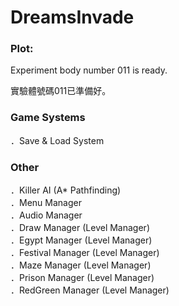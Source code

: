 # DreamsInvade
### Plot:</br>
Experiment body number 011 is ready.</br>

實驗體號碼011已準備好。</br>

### Game Systems</br>
．Save & Load System</br>

### Other</br>
．Killer AI (A* Pathfinding)</br>
．Menu Manager</br>
．Audio Manager</br>
．Draw Manager (Level Manager)</br>
．Egypt Manager (Level Manager)</br>
．Festival Manager (Level Manager)</br>
．Maze Manager (Level Manager)</br>
．Prison Manager (Level Manager)</br>
．RedGreen Manager (Level Manager)</br>
